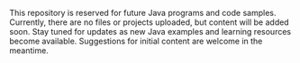 This repository is reserved for future Java programs and code samples. Currently, there are no files or projects uploaded, but content will be added soon. Stay tuned for updates as new Java examples and learning resources become available. Suggestions for initial content are welcome in the meantime.
